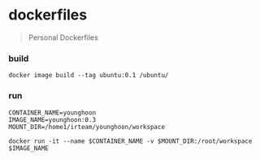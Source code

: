 # dockerfiles
> Personal Dockerfiles

### build
```
docker image build --tag ubuntu:0.1 /ubuntu/
```

### run
```
CONTAINER_NAME=younghoon
IMAGE_NAME=younghoon:0.3
MOUNT_DIR=/home1/irteam/younghoon/workspace

docker run -it --name $CONTAINER_NAME -v $MOUNT_DIR:/root/workspace $IMAGE_NAME
```
